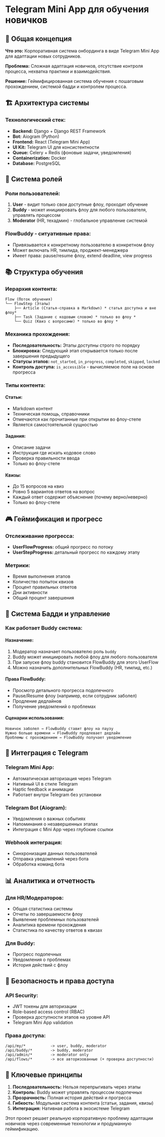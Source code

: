 # Telegram Mini App для обучения новичков

## 🎯 Общая концепция

**Что это:** Корпоративная система онбординга в виде Telegram Mini App для адаптации новых сотрудников.

**Проблема:** Сложная адаптация новичков, отсутствие контроля процесса, нехватка практики и взаимодействия.

**Решение:** Геймифицированная система обучения с пошаговым прохождением, системой бадди и контролем процесса.

## 🏗️ Архитектура системы

### Технологический стек:

- **Backend:** Django + Django REST Framework
- **Bot:** Aiogram (Python)
- **Frontend:** React (Telegram Mini App)
- **UI Kit:** Telegram UI для консистентности
- **Queue:** Celery + Redis (фоновые задачи, уведомления)
- **Containerization:** Docker
- **Database:** PostgreSQL

## 👥 Система ролей

### Роли пользователей:

1. **User** - видит только свои доступные флоу, проходит обучение
2. **Buddy** - может инициировать флоу для любого пользователя, управлять процессом
3. **Moderator** (HR, техадмин) - глобальное управление системой

### FlowBuddy - ситуативные права:

- Привязывается к конкретному пользователю в конкретном флоу
- Может включать HR, тимлида, проджект-менеджера
- Имеет права: pause/resume флоу, extend deadline, view progress

## 📚 Структура обучения

### Иерархия контента:

```
Flow (Поток обучения)
└── FlowStep (Этапы)
    ├── Article (Статья-справка в Markdown) * статья доступна и вне флоу*
    ├── Task (Задание с кодовым словом) * только во флоу * 
    └── Quiz (Квиз с вопросами) * только во флоу *
```

### Механика прохождения:

- **Последовательность:** Этапы доступны строго по порядку
- **Блокировка:** Следующий этап открывается только после завершения предыдущего
- **Статусы этапов:** `not_started`, `in_progress`, `completed`, `skipped`, `locked`
- **Контроль доступа:** `is_accessible` - вычисляемое поле на основе прогресса

### Типы контента:

#### Статьи:

- Markdown контент
- Техническая помощь, справочники
- Отмечаются как прочитанные при открытии во флоу-степе
- Является самостоятельной сущностью

#### Задания:

- Описание задачи
- Инструкция где искать кодовое слово
- Проверка правильности ввода
- Только во флоу-степе

#### Квизы:

- До 15 вопросов на квиз
- Ровно 5 вариантов ответов на вопрос
- Каждый ответ содержит объяснение (почему верно/неверно)
- Только во флоу-степе

## 🎮 Геймификация и прогресс

### Отслеживание прогресса:
- **UserFlowProgress:** общий прогресс по потоку
- **UserStepProgress:** детальный прогресс по каждому этапу

### Метрики:
- Время выполнения этапов
- Количество попыток квизов
- Процент правильных ответов
- Дни активности
- Общий процент завершения

## 🤝 Система Бадди и управление

### Как работает Buddy система:

#### Назначение:

1. Модератор назначает пользователю роль `buddy`
2. Buddy может инициировать любой флоу для любого пользователя
3. При запуске флоу buddy становится FlowBuddy для этого UserFlow
4. Можно назначить дополнительных FlowBuddy (HR, тимлид, etc.)

#### Права FlowBuddy:

- Просмотр детального прогресса подопечного
- Pause/Resume флоу (например, если сотрудник заболел)
- Продление дедлайнов
- Получение уведомлений о проблемах

#### Сценарии использования:

```
Новичок заболел → FlowBuddy ставит флоу на паузу
Нужно больше времени → FlowBuddy продлевает дедлайн  
Проблемы с прохождением → FlowBuddy получает уведомление
```

## 🔄 Интеграция с Telegram

### Telegram Mini App:

- Автоматическая авторизация через Telegram
- Нативный UI в стиле Telegram
- Haptic feedback и анимации
- Работает внутри Telegram без установки

### Telegram Bot (Aiogram):

- Уведомления о важных событиях
- Напоминания о незавершенных этапах
- Интеграция с Mini App через глубокие ссылки

### Webhook интеграция:

- Синхронизация данных пользователей
- Отправка уведомлений через бота
- Обработка команд бота

## 📊 Аналитика и отчетность

### Для HR/Модераторов:

- Общая статистика системы
- Отчеты по завершаемости флоу
- Выявление проблемных пользователей
- Аналитика времени прохождения
- Статистика по качеству ответов в квизах

### Для Buddy:

- Прогресс подопечных
- Уведомления о проблемах
- История действий с флоу

## 🔐 Безопасность и права доступа

### API Security:

- JWT токены для авторизации
- Role-based access control (RBAC)
- Проверка доступности этапов на уровне API
- Telegram Mini App validation

### Права доступа:

```
/api/my/*           -> user, buddy, moderator
/api/buddy/*        -> buddy, moderator  
/api/admin/*        -> moderator only
/api/flows/*        -> все авторизованные (+ проверка доступности)
```

## 🎯 Ключевые принципы

1. **Последовательность:** Нельзя перепрыгивать через этапы
2. **Контроль:** Buddy может управлять процессом подопечных
3. **Прозрачность:** Полная история действий и прогресса
4. **Гибкость:** Модульная система контента (статьи, задания, квизы)
5. **Интеграция:** Нативная работа в экосистеме Telegram

Этот проект решает реальную корпоративную проблему адаптации новичков через современные технологии и продуманную геймификацию.